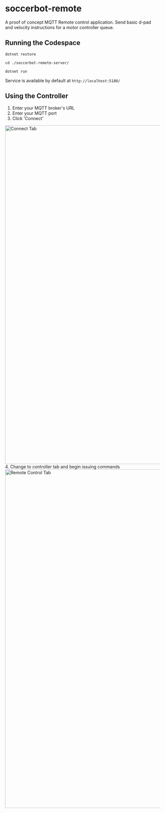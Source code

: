 # soccerbot-remote
A proof of concept MQTT Remote control application. Send basic d-pad and velocity instructions for a motor controller queue.

## Running the Codespace
`dotnet restore`

`cd ./soccerbot-remote-server/`

`dotnet run`

Service is available by default at `http://localhost:5180/`

## Using the Controller

1. Enter your MQTT broker's URL
2. Enter your MQTT port
3. Click 'Connect'
<img width="1102" alt="Connect Tab" src="https://github.com/thompcd/soccerbot-remote/assets/20342605/57206730-ae05-47a2-8b10-ee93cb6d16d2">
4. Change to controller tab and begin issuing commands
<img width="1102" alt="Remote Control Tab" src="https://github.com/thompcd/soccerbot-remote/assets/20342605/52c522b7-2070-447f-951f-c039e2c4261d">
